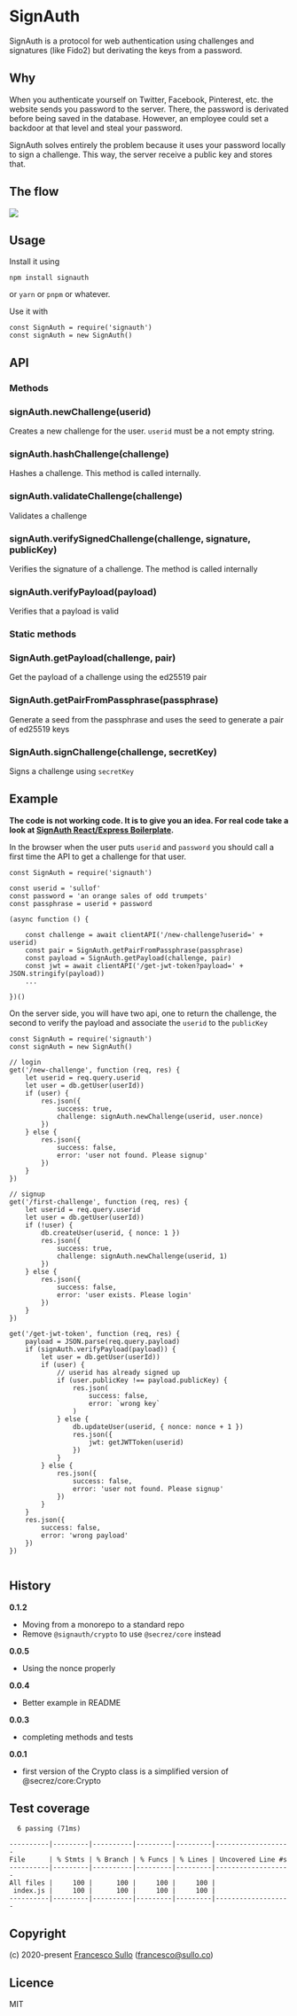 # SignAuth

SignAuth is a protocol for web authentication using challenges and signatures (like Fido2) but derivating the keys from a password.

## Why

When you authenticate yourself on Twitter, Facebook, Pinterest, etc. the website sends you password to the server. There, the password is derivated before being saved in the database. However, an employee could set a backdoor at that level and steal your password.

SignAuth solves entirely the problem because it uses your password locally to sign a challenge. This way, the server receive a public key and stores that.

## The flow

  <img align="center" src="https://raw.githubusercontent.com/signauth/signauth/master/assets/signauth-flow.png"/>

## Usage

Install it using
```
npm install signauth
```
or `yarn` or `pnpm` or whatever.

Use it with
```
const SignAuth = require('signauth')
const signAuth = new SignAuth()

```

## API

### Methods

### signAuth.newChallenge(userid)
Creates a new challenge for the user. `userid` must be a not empty string.

### signAuth.hashChallenge(challenge)
Hashes a challenge. This method is called internally.

### signAuth.validateChallenge(challenge)
Validates a challenge

### signAuth.verifySignedChallenge(challenge, signature, publicKey)
Verifies the signature of a challenge. The method is called internally

### signAuth.verifyPayload(payload)
Verifies that a payload is valid

### Static methods

### SignAuth.getPayload(challenge, pair)
Get the payload of a challenge using the ed25519 pair 

### SignAuth.getPairFromPassphrase(passphrase)
Generate a seed from the passphrase and uses the seed to generate a pair of ed25519 keys

### SignAuth.signChallenge(challenge, secretKey)
Signs a challenge using `secretKey`

## Example

__The code is not working code. It is to give you an idea. For real code take a look at [SignAuth React/Express Boilerplate](https://github.com/signauth/signauth-react-express-boilerplate).__

In the browser when the user puts `userid` and `password` you should call a first time the API to get a challenge for that user. 

```
const SignAuth = require('signauth')

const userid = 'sullof'
const password = 'an orange sales of odd trumpets'
const passphrase = userid + password

(async function () {

    const challenge = await clientAPI('/new-challenge?userid=' + userid)
    const pair = SignAuth.getPairFromPassphrase(passphrase)
    const payload = SignAuth.getPayload(challenge, pair)
    const jwt = await clientAPI('/get-jwt-token?payload=' + JSON.stringify(payload))
    ...

})()

```

On the server side, you will have two api, one to return the challenge, the second to verify the payload and associate the `userid` to the `publicKey`

```
const SignAuth = require('signauth')
const signAuth = new SignAuth()

// login
get('/new-challenge', function (req, res) {
    let userid = req.query.userid
    let user = db.getUser(userId))
    if (user) {
        res.json({
            success: true,
            challenge: signAuth.newChallenge(userid, user.nonce)
        })
    } else {
        res.json({
            success: false,
            error: 'user not found. Please signup'
        })
    }
})

// signup
get('/first-challenge', function (req, res) {
    let userid = req.query.userid
    let user = db.getUser(userId))
    if (!user) {
        db.createUser(userid, { nonce: 1 })
        res.json({
            success: true,
            challenge: signAuth.newChallenge(userid, 1)
        })
    } else {
        res.json({
            success: false,
            error: 'user exists. Please login'
        })
    }
})

get('/get-jwt-token', function (req, res) {
    payload = JSON.parse(req.query.payload)
    if (signAuth.verifyPayload(payload)) {
        let user = db.getUser(userId))
        if (user) {
            // userid has already signed up
            if (user.publicKey !== payload.publicKey) {
                res.json(
                    success: false,
                    error: `wrong key`
                )
            } else {
                db.updateUser(userid, { nonce: nonce + 1 })
                res.json({
                    jwt: getJWTToken(userid)
                })
            }
        } else {
            res.json({
                success: false,
                error: 'user not found. Please signup'
            })
        }
    }
    res.json({
        success: false,
        error: 'wrong payload'
    })
})


```

## History

__0.1.2__
* Moving from a monorepo to a standard repo 
* Remove `@signauth/crypto` to use `@secrez/core` instead

__0.0.5__
* Using the nonce properly

__0.0.4__
* Better example in README

__0.0.3__
* completing methods and tests 

__0.0.1__
* first version of the Crypto class is a simplified version of @secrez/core:Crypto  


## Test coverage

```
  6 passing (71ms)

----------|---------|----------|---------|---------|-------------------
File      | % Stmts | % Branch | % Funcs | % Lines | Uncovered Line #s 
----------|---------|----------|---------|---------|-------------------
All files |     100 |      100 |     100 |     100 |                   
 index.js |     100 |      100 |     100 |     100 |                   
----------|---------|----------|---------|---------|-------------------
```


## Copyright

(c) 2020-present [Francesco Sullo](https://francesco.sullo.co) (<francesco@sullo.co>)

## Licence

MIT

